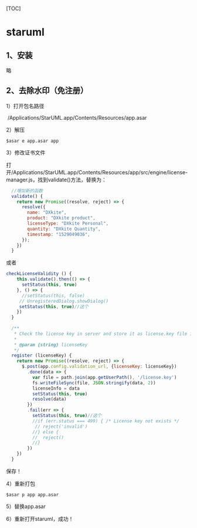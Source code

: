 [TOC]

# staruml



## 1、安装

略

## 2、去除水印（免注册）

1）打开包名路径

​	/Applications/StarUML.app/Contents/Resources/app.asar

2）解压

```shell
$asar e app.asar app
```

3）修改证书文件

​	打开/Applications/StarUML.app/Contents/Resources/app/src/engine/license-manager.js，找到validate()方法，替换为：

```jsx
  //增加新的函数
  validate() {
    return new Promise((resolve, reject) => {
      resolve({
        name: "DXkite",
        product: "DXkite product",
        licenseType: "DXkite Personal",
        quantity: "DXkite Quantity",
        timestamp: "1529049036",
      });
    })
  }
```

或者

```javascript
checkLicenseValidity () {
    this.validate().then(() => {
      setStatus(this, true)
    }, () => {
      //setStatus(this, false)
     // UnregisteredDialog.showDialog()
     setStatus(this, true)//这个
    })
  }
 
  /**
   * Check the license key in server and store it as license.key file in local
   *
   * @param {string} licenseKey
   */
  register (licenseKey) {
    return new Promise((resolve, reject) => {
      $.post(app.config.validation_url, {licenseKey: licenseKey})
        .done(data => {
          var file = path.join(app.getUserPath(), '/license.key')
          fs.writeFileSync(file, JSON.stringify(data, 2))
          licenseInfo = data
          setStatus(this, true)
          resolve(data)
        })
        .fail(err => {
          setStatus(this, true)//这个
          //if (err.status === 499) { /* License key not exists */
           // reject('invalid')
          //} else {
          //  reject()
          //}
        })
    })
  }
```



保存！

4）重新打包

```shell
$asar p app app.asar
```

5）替换app.asar

6）重新打开staruml，成功！
